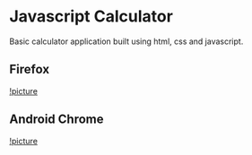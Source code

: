 # Javascript Calculator

Basic calculator application built using html, css and javascript.

## Firefox

[!picture](firefox.png)

## Android Chrome

[!picture](android-chrome.png)

